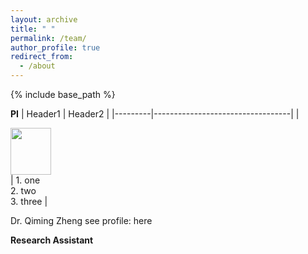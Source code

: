 ```yaml
---
layout: archive
title: " "
permalink: /team/
author_profile: true
redirect_from:
  - /about
---
```


{% include base_path %}


**PI**
| Header1 | Header2                          |
|---------|----------------------------------|
|<div align="left"><img width="65" height="75" src="https://github.com/qmzheng09work/qmzheng09work.github.io/blob/master/images/bio-photo.jpg)https://github.com/qmzheng09work/qmzheng09work.github.io/blob/master/images/bio-photo.jpg"/></div>  | 1. one<br />2. two<br />3. three | 


Dr. Qiming Zheng
see profile: here

**Research Assistant**
